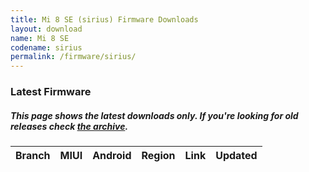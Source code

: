```yaml
---
title: Mi 8 SE (sirius) Firmware Downloads
layout: download
name: Mi 8 SE
codename: sirius
permalink: /firmware/sirius/
---
```


### Latest Firmware
##### This page shows the latest downloads only. If you're looking for old releases check [the archive](/archive/firmware/sirius/).

<div class="table-responsive-md" id="table-wrapper">
<table id="firmware" class="display dt-responsive nowrap compact table table-striped table-hover table-sm">
    <thead class="thead-dark">
        <tr>
            <th>Branch</th>
            <th>MIUI</th>
            <th>Android</th>
            <th>Region</th>
            <th>Link</th>
            <th>Updated</th>
        </tr>
    </thead>
    <script>loadFirmwareDownloads('sirius', 'latest')</script>
</table>
</div>
